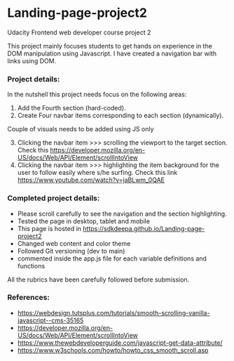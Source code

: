 # Landing-page-project2
Udacity Frontend web developer course project 2 

This project mainly focuses students to get hands on experience in the DOM manipulation using Javascript. I have created a navigation bar with links using DOM. 

### Project details:

In the nutshell this project needs focus on the following areas:

1. Add the Fourth section (hard-coded).
2. Create Four navbar items corresponding to each section (dynamically).

Couple of visuals needs to be added using JS only

3.  Clicking the navbar item >>> scrolling the viewport to the target section. Check this https://developer.mozilla.org/en-US/docs/Web/API/Element/scrollIntoView
4. Clicking the navbar item >>> highlighting the item background for the user to follow easily where s/he surfing. Check this link https://www.youtube.com/watch?v=jaBLwm_0QAE


### Completed project details: 
- Please scroll carefully to see the navigation and the section highlighting.  
- Tested the page in desktop, tablet and mobile 
- This page is hosted in https://sdkdeepa.github.io/Landing-page-project2
- Changed web content  and color theme
- Followed Git versioning (dev to main)
- commented inside the app.js file for each variable definitions and functions


All the rubrics have been carefully followed before submission.

### References:

- https://webdesign.tutsplus.com/tutorials/smooth-scrolling-vanilla-javascript--cms-35165
- https://developer.mozilla.org/en-US/docs/Web/API/Element/scrollIntoView
- https://www.thewebdeveloperguide.com/javascript-get-data-attribute/
- https://www.w3schools.com/howto/howto_css_smooth_scroll.asp


